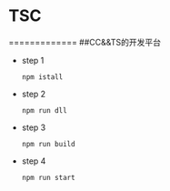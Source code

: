 # TSC

=============
##CC&&TS的开发平台
* step 1
   ```
   npm istall
   ```
* step 2
    ```
    npm run dll
    ```
* step 3
    ```
    npm run build
    ```
* step 4
    ```
    npm run start
    ```